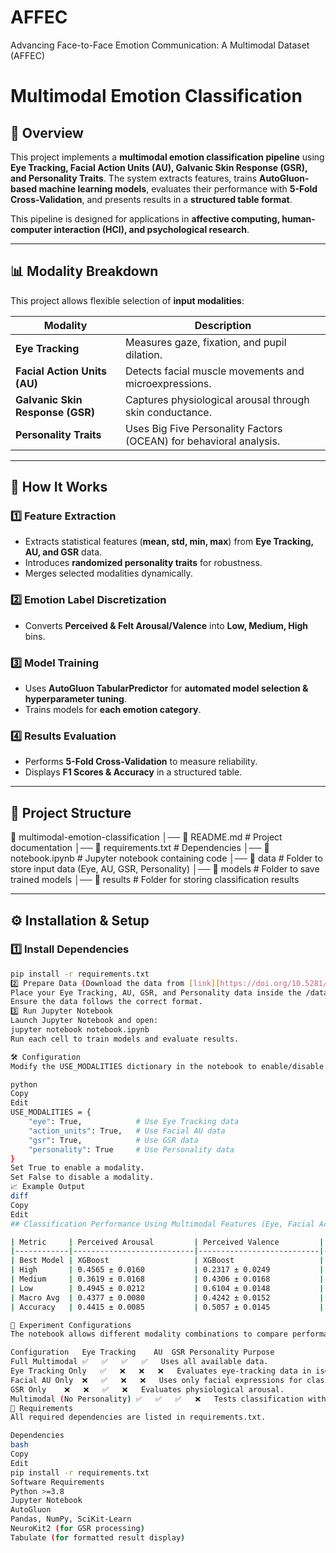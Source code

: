 # AFFEC
Advancing Face-to-Face Emotion Communication: A Multimodal Dataset (AFFEC)
# Multimodal Emotion Classification

## 📌 Overview
This project implements a **multimodal emotion classification pipeline** using **Eye Tracking, Facial Action Units (AU), Galvanic Skin Response (GSR), and Personality Traits**. The system extracts features, trains **AutoGluon-based machine learning models**, evaluates their performance with **5-Fold Cross-Validation**, and presents results in a **structured table format**.

This pipeline is designed for applications in **affective computing, human-computer interaction (HCI), and psychological research**.

---

## 📊 **Modality Breakdown**
This project allows flexible selection of **input modalities**:

| **Modality** | **Description** |
|-------------|----------------|
| **Eye Tracking** | Measures gaze, fixation, and pupil dilation. |
| **Facial Action Units (AU)** | Detects facial muscle movements and microexpressions. |
| **Galvanic Skin Response (GSR)** | Captures physiological arousal through skin conductance. |
| **Personality Traits** | Uses Big Five Personality Factors (OCEAN) for behavioral analysis. |

---

## 🚀 **How It Works**
### **1️⃣ Feature Extraction**
- Extracts statistical features (**mean, std, min, max**) from **Eye Tracking, AU, and GSR** data.
- Introduces **randomized personality traits** for robustness.
- Merges selected modalities dynamically.

### **2️⃣ Emotion Label Discretization**
- Converts **Perceived & Felt Arousal/Valence** into **Low, Medium, High** bins.

### **3️⃣ Model Training**
- Uses **AutoGluon TabularPredictor** for **automated model selection & hyperparameter tuning**.
- Trains models for **each emotion category**.

### **4️⃣ Results Evaluation**
- Performs **5-Fold Cross-Validation** to measure reliability.
- Displays **F1 Scores & Accuracy** in a structured table.

---

## 📌 **Project Structure**
📂 multimodal-emotion-classification │── 📄 README.md # Project documentation │── 📄 requirements.txt # Dependencies │── 📄 notebook.ipynb # Jupyter notebook containing code │── 📂 data # Folder to store input data (Eye, AU, GSR, Personality) │── 📂 models # Folder to save trained models │── 📂 results # Folder for storing classification results

---

## ⚙ **Installation & Setup**
### **1️⃣ Install Dependencies**
```bash
pip install -r requirements.txt
2️⃣ Prepare Data (Download the data from [link][https://doi.org/10.5281/zenodo.14794876])
Place your Eye Tracking, AU, GSR, and Personality data inside the /data directory.
Ensure the data follows the correct format.
3️⃣ Run Jupyter Notebook
Launch Jupyter Notebook and open:
jupyter notebook notebook.ipynb
Run each cell to train models and evaluate results.

🛠 Configuration
Modify the USE_MODALITIES dictionary in the notebook to enable/disable specific modalities:

python
Copy
Edit
USE_MODALITIES = {
    "eye": True,            # Use Eye Tracking data
    "action_units": True,   # Use Facial AU data
    "gsr": True,            # Use GSR data
    "personality": True     # Use Personality data
}
Set True to enable a modality.
Set False to disable a modality.
📈 Example Output
diff
Copy
Edit
## Classification Performance Using Multimodal Features (Eye, Facial Action Units, GSR, Personality)

| Metric     | Perceived Arousal         | Perceived Valence         | Felt Arousal              | Felt Valence              |
|------------|---------------------------|---------------------------|---------------------------|---------------------------|
| Best Model | XGBoost                   | XGBoost                   | LightGBMXT                | NeuralNetFastAI           |
| High       | 0.4565 ± 0.0160           | 0.2317 ± 0.0249           | 0.2692 ± 0.0401           | 0.4730 ± 0.0304           |
| Medium     | 0.3619 ± 0.0168           | 0.4306 ± 0.0168           | 0.4845 ± 0.0252           | 0.2938 ± 0.0270           |
| Low        | 0.4945 ± 0.0212           | 0.6104 ± 0.0148           | 0.6797 ± 0.0162           | 0.6133 ± 0.0249           |
| Macro Avg  | 0.4377 ± 0.0080           | 0.4242 ± 0.0152           | 0.4778 ± 0.0142           | 0.4600 ± 0.0194           |
| Accuracy   | 0.4415 ± 0.0085           | 0.5057 ± 0.0145           | 0.5680 ± 0.0158           | 0.5139 ± 0.0218           |

📌 Experiment Configurations
The notebook allows different modality combinations to compare performance.

Configuration	Eye Tracking	AU	GSR	Personality	Purpose
Full Multimodal	✅	✅	✅	✅	Uses all available data.
Eye Tracking Only	✅	❌	❌	❌	Evaluates eye-tracking data in isolation.
Facial AU Only	❌	✅	❌	❌	Uses only facial expressions for classification.
GSR Only	❌	❌	✅	❌	Evaluates physiological arousal.
Multimodal (No Personality)	✅	✅	✅	❌	Tests classification without personality factors.
🔧 Requirements
All required dependencies are listed in requirements.txt.

Dependencies
bash
Copy
Edit
pip install -r requirements.txt
Software Requirements
Python >=3.8
Jupyter Notebook
AutoGluon
Pandas, NumPy, SciKit-Learn
NeuroKit2 (for GSR processing)
Tabulate (for formatted result display)
